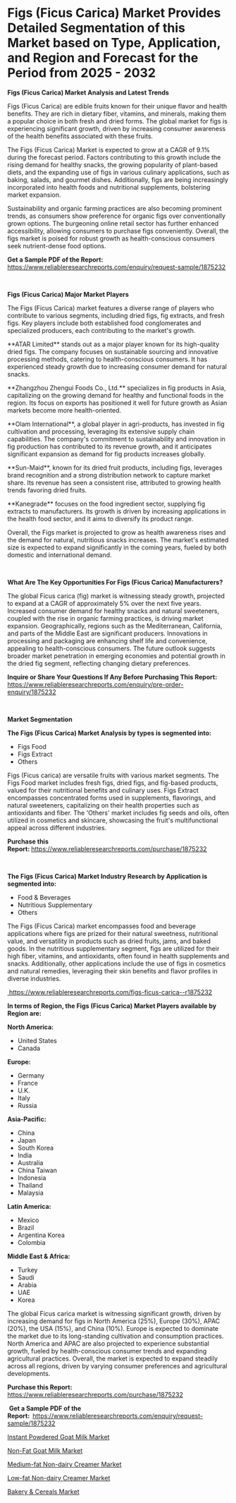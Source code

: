<p><h1>Figs (Ficus Carica) Market Provides Detailed Segmentation of this Market based on Type, Application, and Region and Forecast for the Period from 2025 - 2032</h1></p><p><strong>Figs (Ficus Carica) Market Analysis and Latest Trends</strong></p>
<p><p>Figs (Ficus Carica) are edible fruits known for their unique flavor and health benefits. They are rich in dietary fiber, vitamins, and minerals, making them a popular choice in both fresh and dried forms. The global market for figs is experiencing significant growth, driven by increasing consumer awareness of the health benefits associated with these fruits. </p><p>The Figs (Ficus Carica) Market is expected to grow at a CAGR of 9.1% during the forecast period. Factors contributing to this growth include the rising demand for healthy snacks, the growing popularity of plant-based diets, and the expanding use of figs in various culinary applications, such as baking, salads, and gourmet dishes. Additionally, figs are being increasingly incorporated into health foods and nutritional supplements, bolstering market expansion. </p><p>Sustainability and organic farming practices are also becoming prominent trends, as consumers show preference for organic figs over conventionally grown options. The burgeoning online retail sector has further enhanced accessibility, allowing consumers to purchase figs conveniently. Overall, the figs market is poised for robust growth as health-conscious consumers seek nutrient-dense food options.</p></p>
<p><strong>Get a Sample PDF of the Report:&nbsp;</strong> <a href="https://www.reliableresearchreports.com/enquiry/request-sample/1875232?utm_campaign=28&utm_medium=2&utm_source=Github&utm_content=ia&utm_term=15022025&utm_id=figs-ficus-carica">https://www.reliableresearchreports.com/enquiry/request-sample/1875232</a></p>
<p>&nbsp;</p>
<p><strong>Figs (Ficus Carica) Major Market Players</strong></p>
<p><p>The Figs (Ficus Carica) market features a diverse range of players who contribute to various segments, including dried figs, fig extracts, and fresh figs. Key players include both established food conglomerates and specialized producers, each contributing to the market's growth.</p><p>**ATAR Limited** stands out as a major player known for its high-quality dried figs. The company focuses on sustainable sourcing and innovative processing methods, catering to health-conscious consumers. It has experienced steady growth due to increasing consumer demand for natural snacks.</p><p>**Zhangzhou Zhengui Foods Co., Ltd.** specializes in fig products in Asia, capitalizing on the growing demand for healthy and functional foods in the region. Its focus on exports has positioned it well for future growth as Asian markets become more health-oriented.</p><p>**Olam International**, a global player in agri-products, has invested in fig cultivation and processing, leveraging its extensive supply chain capabilities. The company's commitment to sustainability and innovation in fig production has contributed to its revenue growth, and it anticipates significant expansion as demand for fig products increases globally.</p><p>**Sun-Maid**, known for its dried fruit products, including figs, leverages brand recognition and a strong distribution network to capture market share. Its revenue has seen a consistent rise, attributed to growing health trends favoring dried fruits.</p><p>**Kanegrade** focuses on the food ingredient sector, supplying fig extracts to manufacturers. Its growth is driven by increasing applications in the health food sector, and it aims to diversify its product range.</p><p>Overall, the Figs market is projected to grow as health awareness rises and the demand for natural, nutritious snacks increases. The market's estimated size is expected to expand significantly in the coming years, fueled by both domestic and international demand.</p></p>
<p>&nbsp;</p>
<p><strong>What Are The Key Opportunities For Figs (Ficus Carica) Manufacturers?</strong></p>
<p><p>The global Ficus carica (fig) market is witnessing steady growth, projected to expand at a CAGR of approximately 5% over the next five years. Increased consumer demand for healthy snacks and natural sweeteners, coupled with the rise in organic farming practices, is driving market expansion. Geographically, regions such as the Mediterranean, California, and parts of the Middle East are significant producers. Innovations in processing and packaging are enhancing shelf life and convenience, appealing to health-conscious consumers. The future outlook suggests broader market penetration in emerging economies and potential growth in the dried fig segment, reflecting changing dietary preferences.</p></p>
<p><strong>Inquire or Share Your Questions If Any Before Purchasing This Report:</strong> <a href="https://www.reliableresearchreports.com/enquiry/pre-order-enquiry/1875232?utm_campaign=28&utm_medium=2&utm_source=Github&utm_content=ia&utm_term=15022025&utm_id=figs-ficus-carica">https://www.reliableresearchreports.com/enquiry/pre-order-enquiry/1875232</a></p>
<p>&nbsp;</p>
<p><strong>Market Segmentation</strong></p>
<p><strong>The Figs (Ficus Carica) Market Analysis by types is segmented into:</strong></p>
<p><ul><li>Figs Food</li><li>Figs Extract</li><li>Others</li></ul></p>
<p><p>Figs (Ficus carica) are versatile fruits with various market segments. The Figs Food market includes fresh figs, dried figs, and fig-based products, valued for their nutritional benefits and culinary uses. Figs Extract encompasses concentrated forms used in supplements, flavorings, and natural sweeteners, capitalizing on their health properties such as antioxidants and fiber. The 'Others' market includes fig seeds and oils, often utilized in cosmetics and skincare, showcasing the fruit's multifunctional appeal across different industries.</p></p>
<p><strong>Purchase this Report:&nbsp;</strong><a href="https://www.reliableresearchreports.com/purchase/1875232?utm_campaign=28&utm_medium=2&utm_source=Github&utm_content=ia&utm_term=15022025&utm_id=figs-ficus-carica">https://www.reliableresearchreports.com/purchase/1875232</a></p>
<p>&nbsp;</p>
<p><strong>The Figs (Ficus Carica) Market Industry Research by Application is segmented into:</strong></p>
<p><ul><li>Food & Beverages</li><li>Nutritious Supplementary</li><li>Others</li></ul></p>
<p><p>The Figs (Ficus Carica) market encompasses food and beverage applications where figs are prized for their natural sweetness, nutritional value, and versatility in products such as dried fruits, jams, and baked goods. In the nutritious supplementary segment, figs are utilized for their high fiber, vitamins, and antioxidants, often found in health supplements and snacks. Additionally, other applications include the use of figs in cosmetics and natural remedies, leveraging their skin benefits and flavor profiles in diverse industries.</p></p>
<p><a href="https://www.reliableresearchreports.com/figs-ficus-carica--r1875232?utm_campaign=28&utm_medium=2&utm_source=Github&utm_content=ia&utm_term=15022025&utm_id=figs-ficus-carica">&nbsp;https://www.reliableresearchreports.com/figs-ficus-carica--r1875232</a></p>
<p><strong>In terms of Region, the Figs (Ficus Carica) Market Players available by Region are:</strong></p>
<p>
    <p> <strong> North America: </strong>
        <ul>
            <li>United States</li>
            <li>Canada</li>
        </ul>
        </p> 
    <p> <strong> Europe: </strong>
        <ul>
            <li>Germany</li>
            <li>France</li>
            <li>U.K.</li>
            <li>Italy</li>
            <li>Russia</li>
        </ul>
        </p> 
    <p> <strong> Asia-Pacific: </strong>
        <ul>
            <li>China</li>
            <li>Japan</li>
            <li>South Korea</li>
            <li>India</li>
            <li>Australia</li>
            <li>China Taiwan</li>
            <li>Indonesia</li>
            <li>Thailand</li>
            <li>Malaysia</li>
        </ul>
        </p> 
    <p> <strong> Latin America: </strong>
        <ul>
            <li>Mexico</li>
            <li>Brazil</li>
            <li>Argentina Korea</li>
            <li>Colombia</li>
        </ul>
        </p> 
    <p> <strong> Middle East & Africa: </strong>
        <ul>
            <li>Turkey</li>
            <li>Saudi</li>
            <li>Arabia</li>
            <li>UAE</li>
            <li>Korea</li>
        </ul>
    </p>
    </p>
<p><p>The global Ficus carica market is witnessing significant growth, driven by increasing demand for figs in North America (25%), Europe (30%), APAC (20%), the USA (15%), and China (10%). Europe is expected to dominate the market due to its long-standing cultivation and consumption practices. North America and APAC are also projected to experience substantial growth, fueled by health-conscious consumer trends and expanding agricultural practices. Overall, the market is expected to expand steadily across all regions, driven by varying consumer preferences and agricultural developments.</p></p>
<p><strong>Purchase this Report: </strong><a href="https://www.reliableresearchreports.com/purchase/1875232?utm_campaign=28&utm_medium=2&utm_source=Github&utm_content=ia&utm_term=15022025&utm_id=figs-ficus-carica">https://www.reliableresearchreports.com/purchase/1875232</a></p>
<p>&nbsp;<strong>Get a Sample PDF of the Report:&nbsp;&nbsp;</strong><a href="https://www.reliableresearchreports.com/enquiry/request-sample/1875232?utm_campaign=28&utm_medium=2&utm_source=Github&utm_content=ia&utm_term=15022025&utm_id=figs-ficus-carica">https://www.reliableresearchreports.com/enquiry/request-sample/1875232</a></p>
<p><strong></strong></p>
<p><p><a href="https://github.com/deyniphytic/Market-Research-Report-List-1/blob/main/instant-powdered-goat-milk-market.md?utm_campaign=28&utm_medium=2&utm_source=Github&utm_content=ia&utm_term=15022025&utm_id=figs-ficus-carica">Instant Powdered Goat Milk Market</a></p><p><a href="https://github.com/haaszgettre6/Market-Research-Report-List-1/blob/main/non-fat-goat-milk-market.md?utm_campaign=28&utm_medium=2&utm_source=Github&utm_content=ia&utm_term=15022025&utm_id=figs-ficus-carica">Non-Fat Goat Milk Market</a></p><p><a href="https://github.com/curinbucan9/Market-Research-Report-List-1/blob/main/medium-fat-non-dairy-creamer-market.md?utm_campaign=28&utm_medium=2&utm_source=Github&utm_content=ia&utm_term=15022025&utm_id=figs-ficus-carica">Medium-fat Non-dairy Creamer Market</a></p><p><a href="https://github.com/qetelosooya/Market-Research-Report-List-1/blob/main/low-fat-non-dairy-creamer-market.md?utm_campaign=28&utm_medium=2&utm_source=Github&utm_content=ia&utm_term=15022025&utm_id=figs-ficus-carica">Low-fat Non-dairy Creamer Market</a></p><p><a href="https://github.com/zanoligarav/Market-Research-Report-List-1/blob/main/bakery-cereals-market.md?utm_campaign=28&utm_medium=2&utm_source=Github&utm_content=ia&utm_term=15022025&utm_id=figs-ficus-carica">Bakery & Cereals Market</a></p></p>